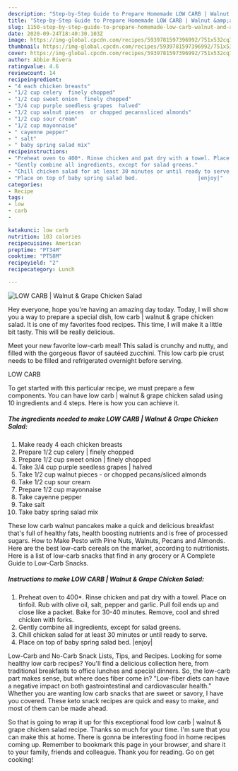 ```yaml
---
description: "Step-by-Step Guide to Prepare Homemade LOW CARB | Walnut &amp;amp; Grape Chicken Salad"
title: "Step-by-Step Guide to Prepare Homemade LOW CARB | Walnut &amp;amp; Grape Chicken Salad"
slug: 1150-step-by-step-guide-to-prepare-homemade-low-carb-walnut-and-amp-grape-chicken-salad
date: 2020-09-24T18:40:30.103Z
image: https://img-global.cpcdn.com/recipes/5939781597396992/751x532cq70/low-carb-walnut-grape-chicken-salad-recipe-main-photo.jpg
thumbnail: https://img-global.cpcdn.com/recipes/5939781597396992/751x532cq70/low-carb-walnut-grape-chicken-salad-recipe-main-photo.jpg
cover: https://img-global.cpcdn.com/recipes/5939781597396992/751x532cq70/low-carb-walnut-grape-chicken-salad-recipe-main-photo.jpg
author: Abbie Rivera
ratingvalue: 4.6
reviewcount: 14
recipeingredient:
- "4 each chicken breasts"
- "1/2 cup celery  finely chopped"
- "1/2 cup sweet onion  finely chopped"
- "3/4 cup purple seedless grapes  halved"
- "1/2 cup walnut pieces  or chopped pecanssliced almonds"
- "1/2 cup sour cream"
- "1/2 cup mayonnaise"
- " cayenne pepper"
- " salt"
- " baby spring salad mix"
recipeinstructions:
- "Preheat oven to 400*. Rinse chicken and pat dry with a towel. Place on tinfoil. Rub with olive oil, salt, pepper and garlic. Pull foil ends up and close like a packet. Bake for 30-40 minutes. Remove, cool and shred chicken with forks."
- "Gently combine all ingredients, except for salad greens."
- "Chill chicken salad for at least 30 minutes or until ready to serve."
- "Place on top of baby spring salad bed.                   |enjoy|"
categories:
- Recipe
tags:
- low
- carb
- 

katakunci: low carb  
nutrition: 103 calories
recipecuisine: American
preptime: "PT34M"
cooktime: "PT58M"
recipeyield: "2"
recipecategory: Lunch

---
```



![LOW CARB | Walnut &amp; Grape Chicken Salad](https://img-global.cpcdn.com/recipes/5939781597396992/751x532cq70/low-carb-walnut-grape-chicken-salad-recipe-main-photo.jpg)

Hey everyone, hope you're having an amazing day today. Today, I will show you a way to prepare a special dish, low carb | walnut &amp; grape chicken salad. It is one of my favorites food recipes. This time, I will make it a little bit tasty. This will be really delicious.

Meet your new favorite low-carb meal! This salad is crunchy and nutty, and filled with the gorgeous flavor of sautéed zucchini. This low carb pie crust needs to be filled and refrigerated overnight before serving.

LOW CARB 

To get started with this particular recipe, we must prepare a few components. You can have low carb | walnut &amp; grape chicken salad using 10 ingredients and 4 steps. Here is how you can achieve it.

<!--inarticleads1-->

##### The ingredients needed to make LOW CARB | Walnut &amp; Grape Chicken Salad:

1. Make ready 4 each chicken breasts
1. Prepare 1/2 cup celery | finely chopped
1. Prepare 1/2 cup sweet onion | finely chopped
1. Take 3/4 cup purple seedless grapes | halved
1. Take 1/2 cup walnut pieces - or chopped pecans/sliced almonds
1. Take 1/2 cup sour cream
1. Prepare 1/2 cup mayonnaise
1. Take  cayenne pepper
1. Take  salt
1. Take  baby spring salad mix


These low carb walnut pancakes make a quick and delicious breakfast that&#39;s full of healthy fats, health boosting nutrients and is free of processed sugars. How to Make Pesto with Pine Nuts, Walnuts, Pecans and Almonds. Here are the best low-carb cereals on the market, according to nutritionists. Here is a list of low-carb snacks that find in any grocery or A Complete Guide to Low-Carb Snacks. 

<!--inarticleads2-->

##### Instructions to make LOW CARB | Walnut &amp; Grape Chicken Salad:

1. Preheat oven to 400*. Rinse chicken and pat dry with a towel. Place on tinfoil. Rub with olive oil, salt, pepper and garlic. Pull foil ends up and close like a packet. Bake for 30-40 minutes. Remove, cool and shred chicken with forks.
1. Gently combine all ingredients, except for salad greens.
1. Chill chicken salad for at least 30 minutes or until ready to serve.
1. Place on top of baby spring salad bed.                   |enjoy|


Low-Carb and No-Carb Snack Lists, Tips, and Recipes. Looking for some healthy low carb recipes? You&#39;ll find a delicious collection here, from traditional breakfasts to office lunches and special dinners. So, the low-carb part makes sense, but where does fiber come in? &#34;Low-fiber diets can have a negative impact on both gastrointestinal and cardiovascular health.&#34; Whether you are wanting low carb snacks that are sweet or savory, I have you covered. These keto snack recipes are quick and easy to make, and most of them can be made ahead. 

So that is going to wrap it up for this exceptional food low carb | walnut &amp; grape chicken salad recipe. Thanks so much for your time. I'm sure that you can make this at home. There is gonna be interesting food in home recipes coming up. Remember to bookmark this page in your browser, and share it to your family, friends and colleague. Thank you for reading. Go on get cooking!
